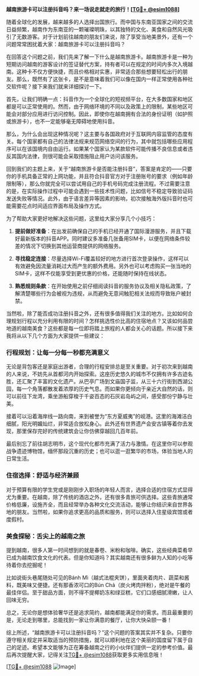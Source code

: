 **越南旅游卡可以注册抖音吗？来一场说走就走的旅行！[[TG💪+ @esim1088](https://t.me/s/esim1088)]**

随着全球化的发展，越来越多的人选择出国旅行。而中国与东南亚国家之间的交流日益频繁，越南作为东南亚的一颗璀璨明珠，以其独特的文化、美食和自然风光吸引了无数游客。对于计划前往越南的朋友们来说，除了享受当地美景外，还有一个问题常常困扰着大家：越南旅游卡可以注册抖音吗？

在回答这个问题之前，我们先来了解一下什么是越南旅游卡。越南旅游卡是一种为短期访问越南的游客设计的签证替代方案，持有者可以在规定的时间内多次入境越南。这种卡不仅方便快捷，而且价格相对实惠，非常适合那些想要轻松出行的朋友。那么，既然有了这张卡，是不是意味着我们可以像在国内一样正常使用各种社交软件呢？接下来我们就来详细探讨一下。

首先，让我们明确一点：抖音作为一个全球化的短视频平台，在大多数国家和地区都是可以正常使用的。然而，由于网络环境的不同以及政策上的限制，某些地区可能会对部分应用进行访问控制。因此，即使你在越南拥有合法的身份证明（如护照或旅游卡），也不一定能够毫无障碍地使用抖音。

那么，为什么会出现这种情况呢？这主要与各国政府对于互联网内容监管的态度有关。每个国家都有自己的法律法规来规范网络空间的行为，其中就包括哪些应用程序可以在该国境内自由运行。如果某个国家认为某款软件可能传播不良信息或者违反其国内法律，则很可能会采取措施阻止用户访问该服务。

回到我们的主题上来，关于“越南旅游卡是否能注册抖音”，答案是肯定的——只要你的手机具备正常的上网功能，并且符合抖音官方对于注册账号的要求（例如年龄限制等），那么你就完全可以尝试用自己的手机号码完成注册流程。不过需要注意的是，在实际操作过程中可能会遇到一些技术性问题，比如信号不稳定导致验证码发送失败等情况。此外，由于语言差异等因素的影响，初次接触海外版抖音时也可能需要花点时间适应界面布局及操作方式。

为了帮助大家更好地解决这些问题，这里给大家分享几个小技巧：

1. **提前做好准备**：在出发前确保自己的手机已经开通了国际漫游服务，并且下载好最新版本的抖音APP。同时建议多准备几张备用SIM卡，以便在网络条件较差的情况下切换到其他运营商提供的网络服务。
   
2. **寻找稳定连接**：尽量选择Wi-Fi覆盖较好的地方进行首次登录操作，这样可以有效避免因流量消耗过大而产生的额外费用。另外也可以考虑购买一张当地的SIM卡，这样不仅能享受到更优惠的价格，还能随时保持在线状态。

3. **熟悉规则条款**：在开始使用之前仔细阅读抖音的服务协议及相关隐私政策，了解清楚哪些行为会被视为违规，从而避免无意间触犯相关法规而导致账户被封禁。

当然啦，除了能否成功注册抖音之外，还有很多值得我们关注的地方。比如如何合理规划行程以充分利用有限的时间？怎样挑选性价比高的住宿地点？又该如何品尝地道的越南美食？这些都是每一位即将踏上旅程的人都会关心的话题。所以接下来我将从以下几个方面为大家提供一些建议：

### 行程规划：让每一分每一秒都充满意义

无论是背包客还是家庭出游者，合理的行程安排总是至关重要。对于初次来到越南的人来说，不妨先从首都河内开始探索。这座历史悠久的城市不仅拥有许多古迹名胜，还汇聚了丰富的文化遗产。从巴亭广场到文庙国子监，从三十六行街到西湖公园，每一个角落都散发着浓厚的历史气息。而如果你更倾向于亲近大自然的话，则可以前往下龙湾，乘坐游船穿梭于千姿百态的石灰岩岛屿之间，感受那份宁静与壮美。

接着可以沿着海岸线一路向南，来到被誉为“东方夏威夷”的岘港。这里的海滩洁白细腻，阳光明媚灿烂，非常适合放松身心。此外还有世界遗产会安古镇等着你去发现，那里保存完好的传统建筑会让你仿佛穿越回几百年前。

最后别忘了前往胡志明市，这个现代化都市充满了活力与激情。在这里你可以参观战争遗迹博物馆，缅怀那段沉重的历史；也可以逛一逛繁华的市场，体验当地人的日常生活。

### 住宿选择：舒适与经济兼顾

对于预算有限的学生党或是刚刚步入职场的年轻人而言，选择合适的住宿方式显得尤为重要。在越南，除了传统的酒店之外，还有很多青旅可供选择。这些青旅通常价格低廉，设施齐全，而且经常举办各种文化交流活动，能够让你结识来自世界各地的朋友。当然啦，如果你追求更高的品质和服务，则可以选择入住星级宾馆或者度假村。

### 美食探秘：舌尖上的越南之旅

提到越南，很多人第一时间想到的就是春卷、米粉和咖啡。确实，这些经典菜肴早已成为越南饮食文化的代表。但是你知道吗？其实越南还有很多鲜为人知的小吃等待着你去挖掘呢！

比如说街头巷尾随处可见的Bánh Mì（越式法棍夹饼），里面夹着肉片、蔬菜和酱料，既美味又便捷。还有那香浓可口的Bún Chả（炭火烤肉拌粉），绝对是午餐的最佳伴侣。至于甜品方面，则不得不提椰奶冻和绿豆糕，它们口感细腻滑嫩，让人回味无穷。

总之，无论你是想体验奢华还是追求简约，越南都能满足你的需求。而且最重要的是，无论走到哪里，总能找到一家让你满意的餐厅，让你大快朵颐一番！

综上所述，“越南旅游卡可以注册抖音吗？”这个问题的答案其实并不复杂。只要你遵守相关规定并采取适当的预防措施，就可以顺利地在这个美丽的国度留下属于自己的足迹。希望本文能够为正在筹备越南之行的小伙伴们提供一定的参考价值。最后再次提醒大家，记得关注[TG💪+ @esim1088](https://t.me/s/esim1088)获取更多实用信息哦！

[[TG💪+ @esim1088](https://t.me/s/esim1088) ![Image](https://i.postimg.cc/4NQfJmqS/Snipaste-2025-05-13-00-14-12.png)]